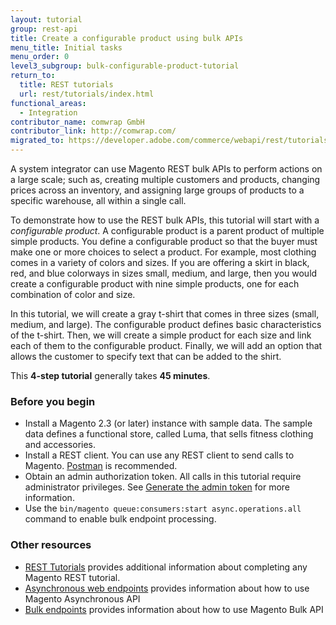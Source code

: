 ```yaml
---
layout: tutorial
group: rest-api
title: Create a configurable product using bulk APIs
menu_title: Initial tasks
menu_order: 0
level3_subgroup: bulk-configurable-product-tutorial
return_to:
  title: REST tutorials
  url: rest/tutorials/index.html
functional_areas:
  - Integration
contributor_name: comwrap GmbH
contributor_link: http://comwrap.com/
migrated_to: https://developer.adobe.com/commerce/webapi/rest/tutorials/bulk-configurable-product/
---
```


A system integrator can use Magento REST bulk APIs to perform actions on a large scale; such as, creating multiple customers and products, changing prices across an inventory, and assigning large groups of products to a specific warehouse, all within a single call.

 To demonstrate how to use the REST bulk APIs, this tutorial will start with a _configurable product_. A configurable product is a parent product of multiple simple products. You define a configurable product so that the buyer must make one or more choices to select a product. For example, most clothing comes in a variety of colors and sizes. If you are offering a skirt in black, red, and blue colorways in sizes small, medium, and large, then you would create a configurable product with nine simple products, one for each combination of color and size.

 In this tutorial, we will create a gray t-shirt that comes in three sizes (small, medium, and large). The configurable product defines basic characteristics of the t-shirt. Then, we will create a simple product for each size and link each of them to the configurable product. Finally, we will add an option that allows the customer to specify text that can be added to the shirt.

 This **4-step tutorial** generally takes **45 minutes**.

### Before you begin

*  Install a Magento 2.3 (or later) instance with sample data. The sample data defines a functional store, called Luma, that sells fitness clothing and accessories.
*  Install a REST client. You can use any REST client to send calls to Magento. [Postman](https://www.getpostman.com/) is recommended.
*  Obtain an admin authorization token. All calls in this tutorial require administrator privileges. See [Generate the admin token](https://developer.adobe.com/commerce/webapi/rest/tutorials/prerequisite-tasks/) for more information.
*  Use the `bin/magento queue:consumers:start async.operations.all` command to enable bulk endpoint processing.

### Other resources

*  [REST Tutorials](https://developer.adobe.com/commerce/webapi/rest/tutorials/index.html) provides additional information about completing any Magento REST tutorial.
*  [Asynchronous web endpoints](https://developer.adobe.com/commerce/webapi/rest/use-rest/asynchronous-web-endpoints.html) provides information about how to use Magento Asynchronous API
*  [Bulk endpoints](https://developer.adobe.com/commerce/webapi/rest/use-rest/bulk-endpoints.html) provides information about how to use Magento Bulk API
